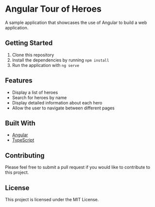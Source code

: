 # Angular Tour of Heroes

A sample application that showcases the use of Angular to build a web application.

## Getting Started

1. Clone this repository
2. Install the dependencies by running `npm install`
3. Run the application with `ng serve`

## Features

- Display a list of heroes
- Search for heroes by name
- Display detailed information about each hero
- Allow the user to navigate between different pages

## Built With

- [Angular](https://angular.io/)
- [TypeScript](https://www.typescriptlang.org/)

## Contributing

Please feel free to submit a pull request if you would like to contribute to this project.

## License

This project is licensed under the MIT License.
